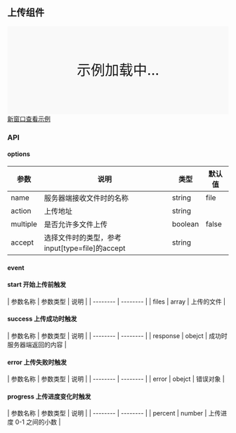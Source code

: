 ## 上传组件

<div style="position:relative" id="mx_1">
    <iframe src="https://thx.github.io/magix-gallery/?#!/mx-uploader/index?inline=true&id=mx_1" frameborder="no" style="width:100%;height:200px;" scrolling="no"></iframe>
    <div style="position:absolute;width:100%;height:200px;background-color:#f9f9f9;text-align:center;line-height:200px;font-size:32px;top:0;right:0;left:0;bottom:0">示例加载中...</div>
</div>
<a href="https://thx.github.io/magix-gallery/#!/mx-uploader/index" target="_blank">新窗口查看示例</a>

### API

#### options
| 参数 | 说明 | 类型 | 默认值 |
| -------- | -------- | -------- | -------- |
| name    | 服务器端接收文件时的名称 | string | file |
| action     | 上传地址 | string |  |
| multiple     | 是否允许多文件上传 | boolean | false |
| accept | 选择文件时的类型，参考input[type=file]的accept | string | &nbsp; |



#### event
#### start 开始上传前触发

| 参数名称 | 参数类型 | 说明 |
| -------- | -------- |
| files | array | 上传的文件 |


#### success 上传成功时触发

| 参数名称 | 参数类型 | 说明 |
| -------- | -------- |
| response | obejct | 成功时服务器端返回的内容 |


#### error 上传失败时触发

| 参数名称 | 参数类型 | 说明 |
| -------- | -------- |
| error | obejct | 错误对象 |

#### progress 上传进度变化时触发

| 参数名称 | 参数类型 | 说明 |
| -------- | -------- |
| percent | number | 上传进度 0-1 之间的小数 |

